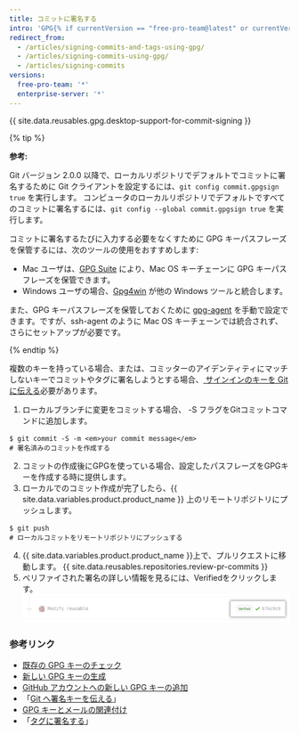 ```yaml
---
title: コミットに署名する
intro: 'GPG{% if currentVersion == "free-pro-team@latest" or currentVersion ver_gt "enterprise-server@2.14" %} や S/MIME{% endif %} を使って、ローカルでコミットに署名できます。'
redirect_from:
  - /articles/signing-commits-and-tags-using-gpg/
  - /articles/signing-commits-using-gpg/
  - /articles/signing-commits
versions:
  free-pro-team: '*'
  enterprise-server: '*'
---
```


{{ site.data.reusables.gpg.desktop-support-for-commit-signing }}

{% tip %}

**参考:**

Git バージョン 2.0.0 以降で、ローカルリポジトリでデフォルトでコミットに署名するために Git クライアントを設定するには、`git config commit.gpgsign true` を実行します。 コンピュータのローカルリポジトリでデフォルトですべてのコミットに署名するには、`git config --global commit.gpgsign true` を実行します。

コミットに署名するたびに入力する必要をなくすために GPG キーパスフレーズを保管するには、次のツールの使用をおすすめします:
  - Mac ユーザは、[GPG Suite](https://gpgtools.org/) により、Mac OS キーチェーンに GPG キーパスフレーズを保管できます。
  - Windows ユーザの場合、[Gpg4win](https://www.gpg4win.org/) が他の Windows ツールと統合します。

また、GPG キーパスフレーズを保管しておくために [gpg-agent](http://linux.die.net/man/1/gpg-agent) を手動で設定できます。ですが、ssh-agent のように Mac OS キーチェーンでは統合されず、さらにセットアップが必要です。

{% endtip %}

複数のキーを持っている場合、または、コミッターのアイデンティティにマッチしないキーでコミットやタグに署名しようとする場合、[ サインインのキーを Git に伝える](/articles/telling-git-about-your-signing-key)必要があります。

1. ローカルブランチに変更をコミットする場合、 -S フラグをGitコミットコマンドに追加します。
  ```shell
  $ git commit -S -m <em>your commit message</em>
  # 署名済みのコミットを作成する
  ```
2. コミットの作成後にGPGを使っている場合、設定したパスフレーズをGPGキーを作成する時に提供します。
3. ローカルでのコミット作成が完了したら、{{ site.data.variables.product.product_name }} 上のリモートリポジトリにプッシュします。
  ```shell
  $ git push
  # ローカルコミットをリモートリポジトリにプッシュする
  ```
4. {{ site.data.variables.product.product_name }}上で、プルリクエストに移動します。
{{ site.data.reusables.repositories.review-pr-commits }}
5. ベリファイされた署名の詳しい情報を見るには、Verifiedをクリックします。 ![署名されたコミット](/assets/images/help/commits/gpg-signed-commit-verified-without-details.png)

### 参考リンク

* [既存の GPG キーのチェック](/articles/checking-for-existing-gpg-keys)
* [新しい GPG キーの生成](/articles/generating-a-new-gpg-key)
* [GitHub アカウントへの新しい GPG キーの追加](/articles/adding-a-new-gpg-key-to-your-github-account)
* 「[Git へ署名キーを伝える](/articles/telling-git-about-your-signing-key)」
* [GPG キーとメールの関連付け](/articles/associating-an-email-with-your-gpg-key)
* 「[タグに署名する](/articles/signing-tags)」
